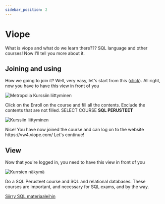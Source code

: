 ```yaml
---
sidebar_position: 2
---
```


# Viope

What is viope and what do we learn there???
SQL language and other courses! Now I'll tell you more about it.

## Joining and using

How we going to join it? Well, very easy, let's start from this ([click](https://vw4.viope.com/login?org=metropolia "click")). All right, now you have to have this view in front of you

![Metropolia Kurssiin liittyminen](https://i.imgur.com/s9Qej44.png "Metropolia Kurssiin liittyminen")

Click on the Enroll on the course and fill all the contents. Exclude the contents that are not filled. SELECT COURSE **SQL PERUSTEET**

![Kurssiin liittyminen](https://i.imgur.com/iCdy2W9.png "Kurssiin liittyminen")

Nice! You have now joined the course and can log on to the website https\://vw4.viope.com/
Let's continue!

## View

Now that you're logged in, you need to have this view in front of you

![Kurrsien näkymä](https://i.imgur.com/loiYbUs.png "Kurssien näkymä")

Do a SQL Perusteet course and SQL and relational databases. These courses are important, and necessary for SQL exams, and by the way.

[Siirry SQL materiaaleihin](../sql/materiaali)
